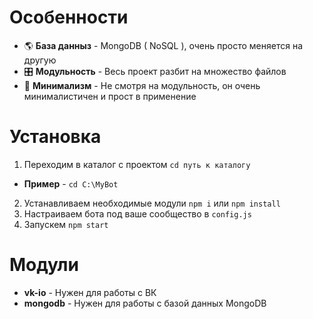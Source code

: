 # Особенности

-   🌎 **База данныз** - MongoDB ( NoSQL ), очень просто меняется на другую
-   🎛 **Модульность** - Весь проект разбит на множество файлов
-   🔎 **Минимализм** - Не смотря на модульность, он очень минималистичен и прост в применение

# Установка

1. Переходим в каталог с проектом `cd путь к каталогу`
-   **Пример** - `cd C:\MyBot`
2. Устанавливаем необходимые модули `npm i` или `npm install`
3. Настраиваем бота под ваше сообщество в `config.js`
4. Запускем `npm start`

# Модули
-   **vk-io** - Нужен для работы с ВК
-   **mongodb** - Нужен для работы с базой данных MongoDB
